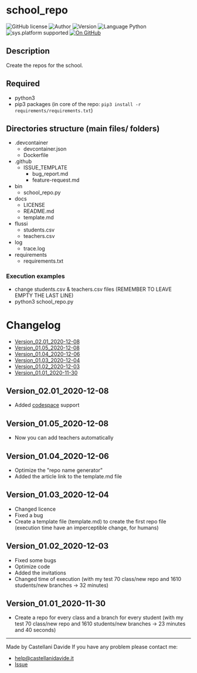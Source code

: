 # school_repo
![GitHub license](https://img.shields.io/badge/license-MIT-green?style=flat) ![Author](https://img.shields.io/badge/author-Castellani%20Davide-green?style=flat) ![Version](https://img.shields.io/badge/version-v01.06-blue?style=flat) ![Language Python](https://img.shields.io/badge/language-Python-yellowgreen?style=flat) ![sys.platform supported](https://img.shields.io/badge/OS%20platform%20supported-Linux,%20Windows%20&%20Mac%20OS-blue?style=flat) [![On GitHub](https://img.shields.io/badge/on%20GitHub-True-green?style=flat&logo=github)](https://github.com/CastellaniDavide/school_repo)

## Description
Create the repos for the school.

## Required
 - python3
 - pip3 packages (in core of the repo: ```pip3 install -r requirements/requirements.txt```)
 
## Directories structure (main files/ folders)
 - .devcontainer
   - devcontainer.json
   - Dockerfile
 - .github
   - ISSUE_TEMPLATE
     - bug_report.md
     - feature-request.md
 - bin
   - school_repo.py
 - docs
   - LICENSE
   - README.md
   - template.md
 - flussi
   - students.csv
   - teachers.csv
 - log
   - trace.log
 - requirements
   - requirements.txt
   
### Execution examples
 - change students.csv & teachers.csv files (REMEMBER TO LEAVE EMPTY THE LAST LINE)
 - python3 school_repo.py

# Changelog
 - [Version_02.01_2020-12-08](#Version_0201_2020-12-08)
 - [Version_01.05_2020-12-08](#Version_0105_2020-12-08)
 - [Version_01.04_2020-12-06](#Version_0104_2020-12-06)
 - [Version_01.03_2020-12-04](#Version_0103_2020-12-04)
 - [Version_01.02_2020-12-03](#Version_0102_2020-12-03)
 - [Version_01.01_2020-11-30](#Version_0101_2020-11-30)

## Version_02.01_2020-12-08
 - Added [codespace](https://github.com/features/codespaces) support

## Version_01.05_2020-12-08
 - Now you can add teachers automatically

## Version_01.04_2020-12-06
 - Optimize the "repo name generator"
 - Added the article link to the template.md file

## Version_01.03_2020-12-04
 - Changed licence
 - Fixed a bug
 - Create a template file (template.md) to create the first repo file (execution time have an imperceptible change, for humans)

## Version_01.02_2020-12-03
 - Fixed some bugs
 - Optimize code
 - Added the invitations
 - Changed time of execution (with my test 70 class/new repo and 1610 students/new branches -> 32 minutes)

## Version_01.01_2020-11-30
 - Create a repo for every class and a branch for every student (with my test 70 class/new repo and 1610 students/new branches -> 23 minutes and 40 seconds)

---
Made by Castellani Davide 
If you have any problem please contact me:
- help@castellanidavide.it
- [Issue](https://github.com/CastellaniDavide/school_repo/issues)

